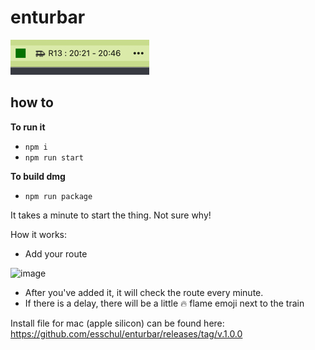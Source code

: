 # enturbar

![img.png](img.png)

how to
------

**To run it**

- ```npm i```
- ```npm run start```

**To build dmg**
- ```npm run package```

It takes a minute to start the thing.
Not sure why!


How it works:
- Add your route
<img width="391" alt="image" src="https://github.com/user-attachments/assets/76648da2-10d7-463b-8fec-8dfc8e9b38c8" />

- After you've added it, it will check the route every minute.
- If there is a delay, there will be a little 🔥 flame emoji next to the train

Install file for mac (apple silicon) can be found here: <a href="https://github.com/esschul/enturbar/releases/tag/v.1.0.0">https://github.com/esschul/enturbar/releases/tag/v.1.0.0</a>
